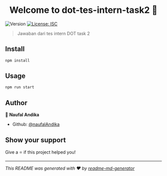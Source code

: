 <h1 align="center">Welcome to dot-tes-intern-task2 👋</h1>
<p>
  <img alt="Version" src="https://img.shields.io/badge/version-1.0.0-blue.svg?cacheSeconds=2592000" />
  <a href="#" target="_blank">
    <img alt="License: ISC" src="https://img.shields.io/badge/License-ISC-yellow.svg" />
  </a>
</p>

> Jawaban dari tes intern DOT task 2

## Install

```sh
npm install
```

## Usage

```sh
npm run start
```

## Author

👤 **Naufal Andika**

* Github: [@naufalAndika](https://github.com/naufalAndika)

## Show your support

Give a ⭐️ if this project helped you!

***
_This README was generated with ❤️ by [readme-md-generator](https://github.com/kefranabg/readme-md-generator)_